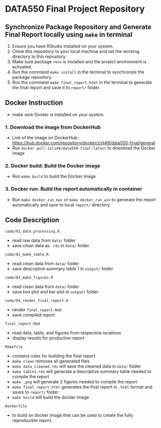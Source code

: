 # DATA550 Final Project Repository

## Synchronize Package Repository and Generate Final Report locally using `make` in terminal

1. Ensure you have RStudio installed on your system.
2. Clone this repository to your local machine and set the working directory to this repository.
3. Make sure package `renv` is installed and the project environment is activated.
4. Run the command `make install` in the terminal to synchronize the package repository.
5. Run the command `make final_report.html` in the terminal to generate the final report and save it to `report/` folder.

## Docker Instruction

- make sure Docker is installed on your system.

### 1. Download the image from DockerHub

- Link of the image on DockerHub: https://hub.docker.com/repository/docker/zxli49/data550-final/general
- Run `docker pull zxli49/data550-final:latest` to download the Docker image

### 2. Docker build: Build the Docker image
- Run `make build` to build the Docker image

### 3. Docker run: Build the report automatically in container
- Run `make docker_run_mac` or `make docker_run_win` to generate the report automatically and save to local `report/` directory.


## Code Description

`code/01_data_processing.R`
- read raw data from `data/` folder
- save clean data as `.rds` in `data/` folder

`code/02_make_table.R`
- read clean data from `data/` folder
- save descriptive summary table 1 in `output/` folder

`code/03_make_figures.R`
- read clean data from `data/` folder
- save box plot and bar plot in `output/` folder

`code/04_render_final_report.R`
- render `final_report.Rmd` 
- save compiled report

`final_report.Rmd`
- read data, table, and figures from respective locations
- display results for production report

`Makefile`
- contains rules for building the final report
- `make clean` removes all generated files
- `make data_cleaned.rds` will save the cleaned data in `data/` folder
- `make table1.rds` will generate a descriptive summary table needed to compile the report
- `make .png` will generate 2 figures needed to compile the report
- `make final_report.html` generates the final report in `.html` format and saves to `report/` folder
- `make build` will build the docker image

`Dockerfile`
- to build an docker image that can be used to create the fully reproducible report.
